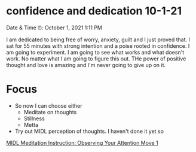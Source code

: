 # confidence and dedication 10-1-21

Date & Time ⏰: October 1, 2021 1:11 PM

I am dedicated to being free of worry, anxiety, guilt and I just proved that. I sat for 55 minutes with strong intention and a poise rooted in confidence. I am going to experiment. I am going to see what works and what doesn't work. No matter what I am going to figure this out. THe power of positive thought and love is amazing and I'm never going to give up on it.

# Focus

- So now I can choose either
    - Meditate on thoughts
    - Stillness
    - Metta
- Try out MIDL perception of thoughts. I haven't done it yet so

[MIDL Meditation Instruction: Observing Your Attention Move 1](https://www.youtube.com/watch?v=DMxuR8Cm_ws)